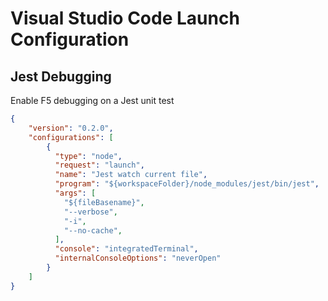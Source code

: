 # Visual Studio Code Launch Configuration

## Jest Debugging

Enable F5 debugging on a Jest unit test
```json
{
    "version": "0.2.0",
    "configurations": [
        {
          "type": "node",
          "request": "launch",
          "name": "Jest watch current file",
          "program": "${workspaceFolder}/node_modules/jest/bin/jest",
          "args": [
            "${fileBasename}",
            "--verbose",
            "-i",
            "--no-cache",
          ],
          "console": "integratedTerminal",
          "internalConsoleOptions": "neverOpen"
        }
    ]
}
```